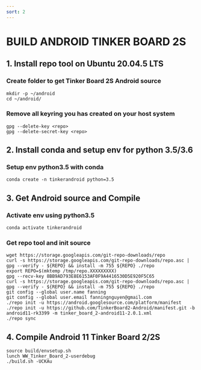 ```yaml
---
sort: 2
---
```


# BUILD ANDROID TINKER BOARD 2S

## 1. Install repo tool on Ubuntu 20.04.5 LTS

### Create folder to get Tinker Board 2S Android source
```shell
mkdir -p ~/android
cd ~/android/
```

### Remove all keyring you has created on your host system
```shell
gpg --delete-key <repo>
gpg --delete-secret-key <repo>
```

## 2. Install conda and setup env for python 3.5/3.6

### Setup env python3.5 with conda
```shell
conda create -n tinkerandroid python=3.5
```

## 3. Get Android source and Compile

### Activate env using python3.5
```shell
conda activate tinkerandroid
```

### Get repo tool and init source
```shell
wget https://storage.googleapis.com/git-repo-downloads/repo
curl -s https://storage.googleapis.com/git-repo-downloads/repo.asc | gpg --verify - ${REPO} && install -m 755 ${REPO} ./repo
export REPO=$(mktemp /tmp/repo.XXXXXXXXX)
gpg --recv-key 8BB9AD793E8E6153AF0F9A4416530D5E920F5C65
curl -s https://storage.googleapis.com/git-repo-downloads/repo.asc | gpg --verify - ${REPO} && install -m 755 ${REPO} ./repo
git config --global user.name fanning
git config --global user.email fanningnguyen@gmail.com
./repo init -u https://android.googlesource.com/platform/manifest
./repo init -u https://github.com/TinkerBoard2-Android/manifest.git -b android11-rk3399 -m tinker_board_2-android11-2.0.1.xml
./repo sync
```
## 4. Compile Android 11 Tinker Board 2/2S
```shell
source build/envsetup.sh
lunch WW_Tinker_Board_2-userdebug
./build.sh -UCKAu
```








